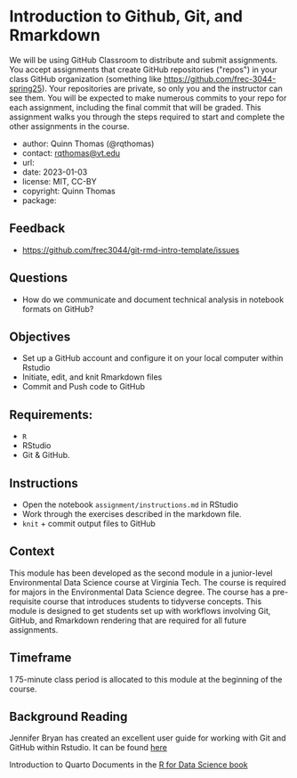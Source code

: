 # Introduction to Github, Git, and Rmarkdown

We will be using GitHub Classroom to distribute and submit assignments.  You accept assignments that create GitHub repositories ("repos") in your class GitHub organization (something like https://github.com/frec-3044-spring25).  Your repositories are private, so only you and the instructor can see them.  You will be expected to make numerous commits to your repo for each assignment, including the final commit that will be graded.  This assignment walks you through the steps required to start and complete the other assignments in the course.

- author: Quinn Thomas (@rqthomas)
- contact: <rqthomas@vt.edu>
- url: 
- date: 2023-01-03
- license: MIT, CC-BY
- copyright: Quinn Thomas
- package: 

## Feedback

- <https://github.com/frec3044/git-rmd-intro-template/issues>

## Questions

- How do we communicate and document technical analysis in notebook formats on GitHub?

## Objectives

  - Set up a GitHub account and configure it on your local computer within Rstudio
  - Initiate, edit, and knit Rmarkdown files
  - Commit and Push code to GitHub

## Requirements:

  - `R`
  - RStudio
  - Git & GitHub.
  
## Instructions

  - Open the notebook `assignment/instructions.md` in RStudio
  - Work through the exercises described in the markdown file.
  - `knit` + commit output files to GitHub
  
## Context

This module has been developed as the second module in a junior-level Environmental Data Science course at Virginia Tech.  The course is required for majors in the Environmental Data Science degree.  The course has a pre-requisite course that introduces students to tidyverse concepts.  This module is designed to get students set up with workflows involving Git, GitHub, and Rmarkdown rendering that are required for all future assignments.

## Timeframe

1 75-minute class period is allocated to this module at the beginning of the course.

## Background Reading

Jennifer Bryan has created an excellent user guide for working with Git and GitHub within Rstudio.  It can be found [here](https://happygitwithr.com/index.html)

Introduction to Quarto Documents in the [R for Data Science book](https://r4ds.hadley.nz/quarto#introduction)
